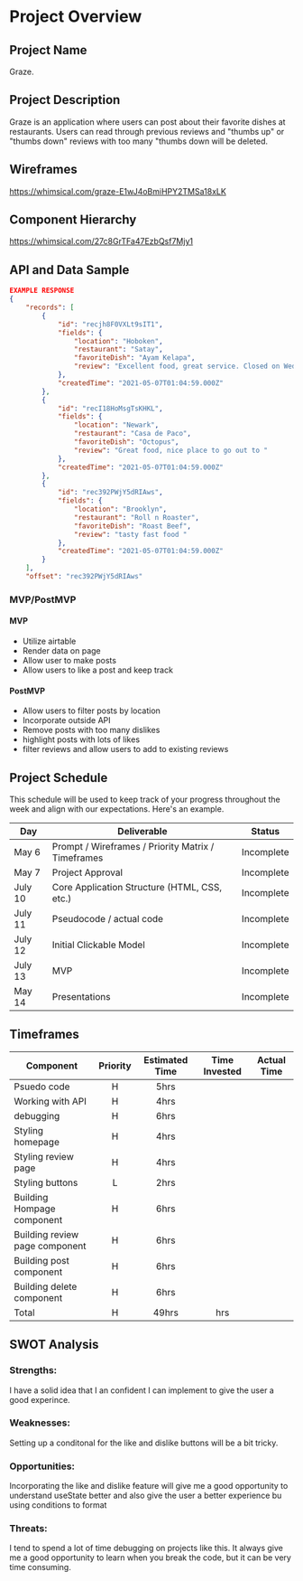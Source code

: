 # Project Overview

## Project Name

Graze.

## Project Description

Graze is an application where users can post about their favorite dishes at restaurants. Users can read through previous reviews and "thumbs up" or "thumbs down" reviews with too many "thumbs down will be deleted. 

## Wireframes

https://whimsical.com/graze-E1wJ4oBmiHPY2TMSa18xLK

## Component Hierarchy

https://whimsical.com/27c8GrTFa47EzbQsf7Mjy1

## API and Data Sample

```json
EXAMPLE RESPONSE
{
    "records": [
        {
            "id": "recjh8F0VXLt9sIT1",
            "fields": {
                "location": "Hoboken",
                "restaurant": "Satay",
                "favoriteDish": "Ayam Kelapa",
                "review": "Excellent food, great service. Closed on Wednesdays"
            },
            "createdTime": "2021-05-07T01:04:59.000Z"
        },
        {
            "id": "recI18HoMsgTsKHKL",
            "fields": {
                "location": "Newark",
                "restaurant": "Casa de Paco",
                "favoriteDish": "Octopus",
                "review": "Great food, nice place to go out to "
            },
            "createdTime": "2021-05-07T01:04:59.000Z"
        },
        {
            "id": "rec392PWjY5dRIAws",
            "fields": {
                "location": "Brooklyn",
                "restaurant": "Roll n Roaster",
                "favoriteDish": "Roast Beef",
                "review": "tasty fast food "
            },
            "createdTime": "2021-05-07T01:04:59.000Z"
        }
    ],
    "offset": "rec392PWjY5dRIAws"
```

### MVP/PostMVP


#### MVP 

- Utilize airtable 
- Render data on page 
- Allow user to make posts
- Allow users to like a post and keep track




#### PostMVP  


- Allow users to filter posts by location
- Incorporate outside API 
- Remove posts with too many dislikes 
- highlight posts with lots of likes
- filter reviews and allow users to add to existing reviews 

## Project Schedule

This schedule will be used to keep track of your progress throughout the week and align with our expectations. Here's an example.

|  Day | Deliverable | Status
|---|---| ---|
|May 6| Prompt / Wireframes / Priority Matrix / Timeframes | Incomplete
|May 7 | Project Approval | Incomplete
|July 10| Core Application Structure (HTML, CSS, etc.) | Incomplete
|July 11| Pseudocode / actual code | Incomplete
|July 12| Initial Clickable Model  | Incomplete
|July 13| MVP | Incomplete
|May 14| Presentations | Incomplete

## Timeframes

| Component | Priority | Estimated Time | Time Invested | Actual Time |
| --- | :---: |  :---: | :---: | :---: |
| Psuedo code | H | 5hrs|  |  |
| Working with API | H | 4hrs|  |  |
| debugging | H | 6hrs|   |  |
| Styling homepage | H | 4hrs|  |  |
| Styling review page | H | 4hrs|  |  |
| Styling buttons | L | 2hrs|  |  |
| Building Hompage component  | H | 6hrs|  |  |
| Building review page component | H | 6hrs|  |  
| Building post component  | H | 6hrs|
| Building delete component  | H | 6hrs|
| Total | H | 49hrs| hrs |  |

## SWOT Analysis

### Strengths:
I have a solid idea that I an confident I can implement to give the user a good experince. 

### Weaknesses:
Setting up a conditonal for the like and dislike buttons will be a bit tricky. 
### Opportunities:
Incorporating the like and dislike feature will give me a good opportunity to understand useState better and also give the user a better experience bu using conditions to format  

### Threats:
I tend to spend a lot of time debugging on projects like this. It always give me a good opportunity to learn when you break the code, but it can be very time consuming.